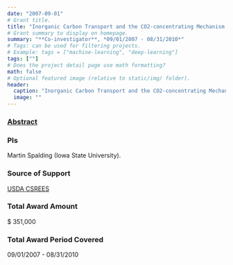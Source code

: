 ```yaml
---
date: "2007-09-01"
# Grant title.
title: "Inorganic Carbon Transport and the CO2-concentrating Mechanism of Chlamydomonas"
# Grant summary to display on homepage.
summary: "**Co-investigator**, *09/01/2007 - 08/31/2010*"
# Tags: can be used for filtering projects.
# Example: tags = ["machine-learning", "deep-learning"]
tags: [""]
# Does the project detail page use math formatting?
math: false
# Optional featured image (relative to static/img/ folder).
header:
  caption: "Inorganic Carbon Transport and the CO2-concentrating Mechanism of Chlamydomonas"
  image: ""
---
```


### [Abstract](https://reeis.usda.gov/web/crisprojectpages/0211405-inorganic-carbon-transport-and-the-co2-concentrating-mechanism-of-chlamydomonas.html)

### PIs
Martin Spalding (Iowa State University).


### Source of Support
[USDA CSREES](https://www.usda.gov/)

### Total Award Amount
$ 351,000

### Total Award Period Covered
09/01/2007 - 08/31/2010

